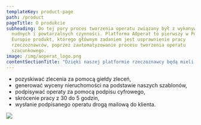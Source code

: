 ```yaml
---
templateKey: product-page
path: /product
pageTitle: O produkcie
subheading: Do tej pory proces tworzenia operatu związany był z wykonywaniem
  nudnych i powtarzalnych czynności. Platforma AOperat to pierwszy w Polsce i
  Europie produkt, którego głównym zadaniem jest usprawnienie pracy
  rzeczoznawców, poprzez zautomatyzowanie procesu tworzenia operatu
  szacunkowego.
image: /img/aoperat_logo.png
contentSectionTitle: "Dzięki naszej platformie rzeczoznawcy będą mieli możliwość:"
---
```

- pozyskiwać zlecenia za pomocą giełdy zleceń,
- generować wyceny nieruchomości na podstawie naszych szablonów,
- podpisywać operaty za pomocą podpisu cyfrowego,
- skrócenie pracy z 30 do 5 godzin, 
- wysłanie podpisanego operatu drogą mailową do klienta.

![](/img/product_presentation.png)